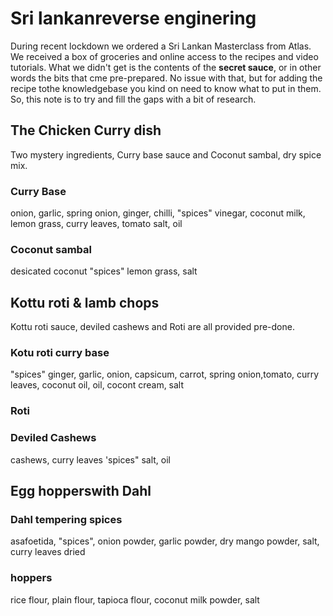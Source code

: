 
# Sri lankanreverse enginering
During recent lockdown we ordered a Sri Lankan Masterclass from Atlas.
We received a box of groceries and online access to the recipes and video tutorials.
What we didn't get is the contents of the **secret sauce**, or in other words the bits that cme pre-prepared. No issue with that, but for adding the recipe tothe knowledgebase you kind on need to know what to put in them. So, this note is to try and fill the gaps with a bit of research.

## The Chicken Curry dish
Two mystery ingredients, Curry base sauce and Coconut sambal, dry spice mix. 

### Curry Base
onion, garlic, spring onion, ginger, chilli,
"spices"
vinegar, coconut milk, lemon grass, curry leaves, tomato
salt, oil

### Coconut sambal
desicated coconut
"spices"
lemon grass, salt

## Kottu roti & lamb chops
Kottu roti sauce, deviled cashews and Roti are all provided pre-done.

### Kotu roti curry base
"spices"
ginger, garlic, onion, capsicum, carrot, spring onion,tomato, curry leaves, coconut oil,
oil, cocont cream, salt

### Roti

### Deviled Cashews
cashews, curry leaves
'spices"
salt, oil

## Egg hopperswith Dahl

### Dahl tempering spices
asafoetida, "spices", onion powder, garlic powder, dry mango powder, salt, curry leaves dried

### hoppers
rice flour, plain flour, tapioca flour, coconut milk powder, salt
